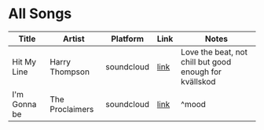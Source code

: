 # All Songs

| Title | Artist | Platform | Link | Notes |
|-------|--------|----------|------|-------|
| Hit My Line | Harry Thompson | soundcloud | [link](https://soundcloud.com/harrythompsonmusic/hit-my-line-harry-t) | Love the beat, not chill but good enough for kvällskod |
| I'm Gonna be | The Proclaimers | soundcloud | [link](https://soundcloud.com/tobias-vv-1/the-proclaimers-im-gonna-be-500-miles) | ^mood |
